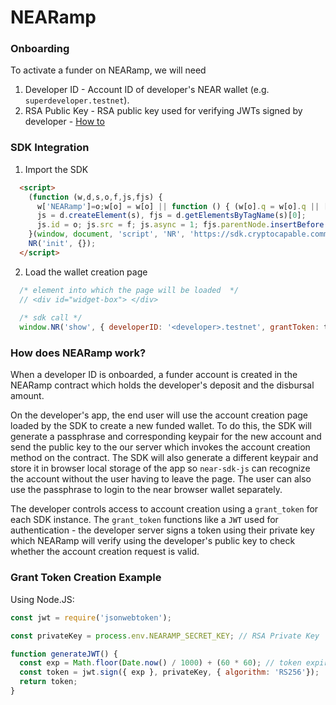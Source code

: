 # NEARamp

### Onboarding

To activate a funder on NEARamp, we will need

1. Developer ID - Account ID of developer's NEAR wallet (e.g. `superdeveloper.testnet`).
2. RSA Public Key - RSA public key used for verifying JWTs signed by developer - [How to](/keypair.md) 

### SDK Integration

1. Import the SDK

  ```html
    <script>
      (function (w,d,s,o,f,js,fjs) {
        w['NEARamp']=o;w[o] = w[o] || function () { (w[o].q = w[o].q || []).push(arguments) };
        js = d.createElement(s), fjs = d.getElementsByTagName(s)[0];
        js.id = o; js.src = f; js.async = 1; fjs.parentNode.insertBefore(js, fjs);
      }(window, document, 'script', 'NR', 'https://sdk.cryptocapable.community/nearamp.js'));
      NR('init', {});
    </script>
  ```
  
2. Load the wallet creation page

  ```js
    /* element into which the page will be loaded  */ 
    // <div id="widget-box"> </div>
    
    /* sdk call */
    window.NR('show', { developerID: '<developer>.testnet', grantToken: token, targetElement: 'widget-box' });
  ```

### How does NEARamp work?

When a developer ID is onboarded, a funder account is created in the NEARamp contract which holds the developer's deposit and the disbursal amount.

On the developer's app, the end user will use the account creation page loaded by the SDK to create a new funded wallet. To do this, the SDK will generate a passphrase and corresponding keypair for the new account and send the public key to the our server which invokes the account creation method on the contract. The SDK will also generate a different keypair and store it in browser local storage of the app so `near-sdk-js` can recognize the account without the user having to leave the page. The user can also use the passphrase to login to the near browser wallet separately.

The developer controls access to account creation using a `grant_token` for each SDK instance. The `grant_token` functions like a `JWT` used for authentication - the developer server signs a token using their private key which NEARamp will verify using the developer's public key to check whether the account creation request is valid.     

### Grant Token Creation Example

Using Node.JS: 

```js
const jwt = require('jsonwebtoken');

const privateKey = process.env.NEARAMP_SECRET_KEY; // RSA Private Key

function generateJWT() {
  const exp = Math.floor(Date.now() / 1000) + (60 * 60); // token expiry window
  const token = jwt.sign({ exp }, privateKey, { algorithm: 'RS256'});
  return token;
}
```
